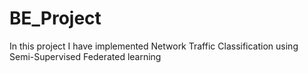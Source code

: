 # BE_Project
In this project I have implemented Network Traffic Classification using Semi-Supervised Federated learning
